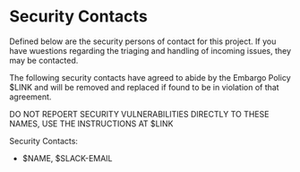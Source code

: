 # Security Contacts

Defined below are the security persons of contact for this project. If you have
wuestions regarding the triaging and handling of incoming issues, they may be
contacted.

The following security contacts have agreed to abide by the Embargo Policy $LINK
and will be removed and replaced if found to be in violation of that agreement.

DO NOT REPOERT SECURITY VULNERABILITIES DIRECTLY TO THESE NAMES, USE THE
INSTRUCTIONS AT $LINK

Security Contacts:

* $NAME, $SLACK-EMAIL
